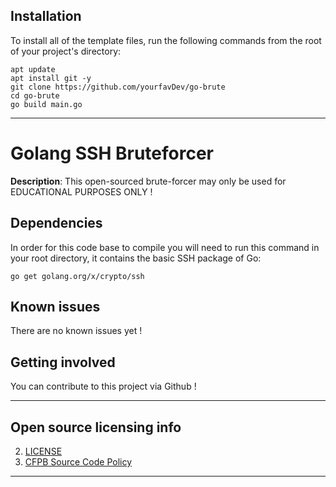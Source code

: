 

## Installation

To install all of the template files, run the following commands from the root of your project's directory:

```
apt update
apt install git -y
git clone https://github.com/yourfavDev/go-brute
cd go-brute
go build main.go
```

----

# Golang SSH Bruteforcer

**Description**:  This open-sourced brute-forcer may only be used for EDUCATIONAL PURPOSES ONLY !


## Dependencies

In order for this code base to compile you will need to run this command in your root directory, it contains the basic SSH package of Go:

```
go get golang.org/x/crypto/ssh
```
## Known issues

There are no known issues yet !


## Getting involved

You can contribute to this project via Github !

----

## Open source licensing info
2. [LICENSE](LICENSE)
3. [CFPB Source Code Policy](https://github.com/cfpb/source-code-policy/)


----
